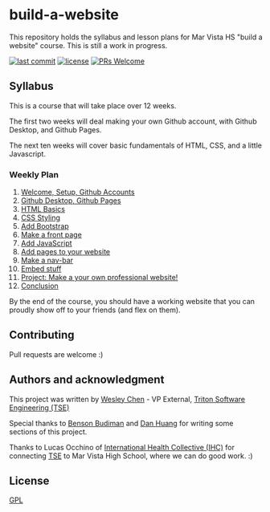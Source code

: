 # build-a-website

This repository holds the syllabus and lesson plans for Mar Vista HS "build a website" course.
This is still a work in progress.

[![last commit](https://img.shields.io/github/last-commit/wes-chen/build-a-website.svg?style=flat)](https://github.com/wes-chen/build-a-website)
[![license](https://img.shields.io/github/license/wes-chen/build-a-website.svg?style=flat)](https://github.com/wes-chen/build-a-website/blob/master/LICENSE)
[![PRs Welcome](https://img.shields.io/badge/PRs-welcome-brightgreen.svg?style=flat-square)](http://makeapullrequest.com)

## Syllabus

This is a course that will take place over 12 weeks.

The first two weeks will deal making your own Github account, with Github Desktop, and Github Pages.

The next ten weeks will cover basic fundamentals of HTML, CSS, and a little Javascript.

### Weekly Plan

1.  [Welcome, Setup, Github Accounts](https://wes-chen.github.io/build-a-website/lesson-01/)
2.  [Github Desktop, Github Pages](https://wes-chen.github.io/build-a-website/lesson-02/)
3.  [HTML Basics](https://wes-chen.github.io/build-a-website/lesson-03/)
4.  [CSS Styling](https://wes-chen.github.io/build-a-website/lesson-04/)
5.  [Add Bootstrap](https://wes-chen.github.io/build-a-website/lesson-05/)
6.  [Make a front page](https://wes-chen.github.io/build-a-website/lesson-06/)
7.  [Add JavaScript](https://wes-chen.github.io/build-a-website/lesson-07/)
8.  [Add pages to your website](https://wes-chen.github.io/build-a-website/lesson-08/)
9.  [Make a nav-bar](https://wes-chen.github.io/build-a-website/lesson-09/)
10. [Embed stuff](https://wes-chen.github.io/build-a-website/lesson-10/)
11. [Project: Make a your own professional website!](https://wes-chen.github.io/build-a-website/lesson-11/)
12. [Conclusion](https://wes-chen.github.io/build-a-website/lesson-12/)

By the end of the course, you should have a working website that you can proudly show off to your friends (and flex on them).

## Contributing

Pull requests are welcome :)

## Authors and acknowledgment

This project was written by [Wesley Chen][wesley] - VP External, [Triton Software Engineering (TSE)][tse]

Special thanks to [Benson Budiman][benson] and [Dan Huang][dan] for writing some sections of this project.

Thanks to Lucas Occhino of [International Health Collective (IHC)][ihc] for connecting [TSE][tse] to Mar Vista High School, where we can do good work. :)

[wesley]: https://github.com/wes-chen

[benson]: https://github.com/blbudima

[tse]: https://github.com/tritonse

[ihc]: https://www.internationalhealthcollective.org/

[dan]: https://github.com/DanieleHuang

## License

[GPL](https://choosealicense.com/licenses/gpl-3.0/)
